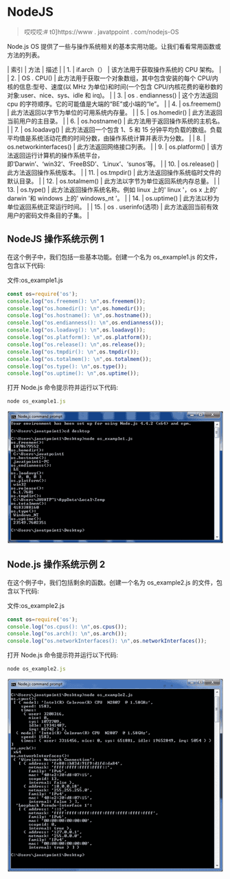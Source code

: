 # NodeJS

> 哎哎哎:# t0]https://www . javatppoint . com/nodejs-OS

Node.js OS 提供了一些与操作系统相关的基本实用功能。让我们看看常用函数或方法的列表。

| 索引 | 方法 | 描述 |
| 1. | if.arch（） | 该方法用于获取操作系统的 CPU 架构。 |
| 2. | OS . CPU() | 此方法用于获取一个对象数组，其中包含安装的每个 CPU/内核的信息:型号、速度(以 MHz 为单位)和时间(一个包含 CPU/内核花费的毫秒数的对象:user、nice、sys、idle 和 irq)。 |
| 3. | os . endianness() | 这个方法返回 cpu 的字符顺序。它的可能值是大端的“BE”或小端的“le”。 |
| 4. | os.freemem() | 此方法返回以字节为单位的可用系统内存量。 |
| 5. | os.homedir() | 此方法返回当前用户的主目录。 |
| 6. | os.hostname() | 此方法用于返回操作系统的主机名。 |
| 7. | os.loadavg() | 此方法返回一个包含 1、5 和 15 分钟平均负载的数组。负载平均值是系统活动花费的时间分数，由操作系统计算并表示为分数。 |
| 8. | os.networkinterfaces() | 此方法返回网络接口列表。 |
| 9. | os.platform() | 该方法返回运行计算机的操作系统平台，即‘Darwin’、‘win32’、‘FreeBSD’、‘Linux’、‘sunos’等。 |
| 10. | os.release() | 此方法返回操作系统版本。 |
| 11. | os.tmpdir() | 此方法返回操作系统临时文件的默认目录。 |
| 12. | os.totalmem() | 此方法以字节为单位返回系统内存总量。 |
| 13. | os.type() | 此方法返回操作系统名称。例如 linux 上的' linux '，os x 上的' darwin '和 windows 上的' windows_nt '。 |
| 14. | os.uptime() | 此方法以秒为单位返回系统正常运行时间。 |
| 15. | os . userinfo(选项) | 此方法返回当前有效用户的密码文件条目的子集。 |

## NodeJS 操作系统示例 1

在这个例子中，我们包括一些基本功能。创建一个名为 os_example1.js 的文件，包含以下代码:

文件:os_example1.js

```js
const os=require('os');
console.log("os.freemem(): \n",os.freemem());
console.log("os.homedir(): \n",os.homedir());
console.log("os.hostname(): \n",os.hostname());
console.log("os.endianness(): \n",os.endianness());
console.log("os.loadavg(): \n",os.loadavg());
console.log("os.platform(): \n",os.platform());
console.log("os.release(): \n",os.release());
console.log("os.tmpdir(): \n",os.tmpdir());
console.log("os.totalmem(): \n",os.totalmem());
console.log("os.type(): \n",os.type());
console.log("os.uptime(): \n",os.uptime());

```

打开 Node.js 命令提示符并运行以下代码:

```js
node os_example1.js

```

![Node.js os example 1](img/d2a08cf5ded804fc307c2ac5b3041d07.png)

## Node.js 操作系统示例 2

在这个例子中，我们包括剩余的函数。创建一个名为 os_example2.js 的文件，包含以下代码:

文件:os_example2.js

```js
const os=require('os');
console.log("os.cpus(): \n",os.cpus());
console.log("os.arch(): \n",os.arch());
console.log("os.networkInterfaces(): \n",os.networkInterfaces()); 

```

打开 Node.js 命令提示符并运行以下代码:

```js
node os_example2.js

```

![Node.js os example 2](img/582ed7e030ae54b0b84421ebf25a89ef.png)